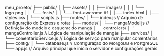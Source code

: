 meu_projeto/
├── public/
│   ├── assets/
│   │   ├── images/
│   │   │   └── logo.png
│   │   └── fonts/
│   │       └── font-awesome.ttf
│   ├── index.html
│   ├── styles.css
│   └── scripts.js
├── routes/
│   └── index.js            // Arquivo de configuração do Express e rotas
├── models/
│   └── mangaModel.js       // Definição do modelo e esquema do mangá
├── controllers/
│   └── mangaController.js  // Lógica de manipulação de mangás
├── services/
│   └── comentarioService.js // Lógica de serviço para manipular comentários
├── config/
│   └── database.js          // Configuração do MongoDB e PostgreSQL
└── app.js                   // Arquivo principal que inicia o servidor e configurações gerais
